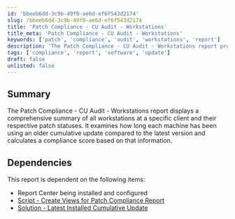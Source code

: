 ```yaml
---
id: 'bbeeb6dd-3c9b-49f0-ae6d-ef6f543d2174'
slug: /bbeeb6dd-3c9b-49f0-ae6d-ef6f543d2174
title: 'Patch Compliance - CU Audit - Workstations'
title_meta: 'Patch Compliance - CU Audit - Workstations'
keywords: ['patch', 'compliance', 'audit', 'workstations', 'report']
description: 'The Patch Compliance - CU Audit - Workstations report provides a detailed overview of workstation patch statuses for a specific client, evaluating how long each machine has been using an outdated cumulative update and calculating a compliance score based on this data.'
tags: ['compliance', 'report', 'software', 'update']
draft: false
unlisted: false
---
```


## Summary

The Patch Compliance - CU Audit - Workstations report displays a comprehensive summary of all workstations at a specific client and their respective patch statuses. It examines how long each machine has been using an older cumulative update compared to the latest version and calculates a compliance score based on that information.

## Dependencies

This report is dependent on the following items:

- Report Center being installed and configured
- [Script - Create Views for Patch Compliance Report](/docs/7174f88a-38fc-4e5a-83cc-1f48a6c29526)
- [Solution - Latest Installed Cumulative Update](/docs/991e926f-dcd2-4be3-9f3a-ea7ee9842da2)

